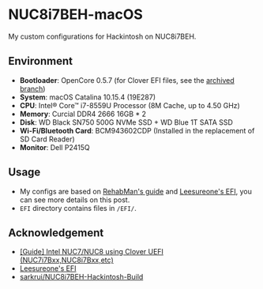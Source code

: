 # NUC8i7BEH-macOS
My custom configurations for Hackintosh on NUC8i7BEH.

## Environment

- **Bootloader**: OpenCore 0.5.7 (for Clover EFI files, see the [archived branch](https://github.com/corenel/NUC8i7BEH-macOS/tree/clover))
- **System**: macOS Catalina 10.15.4 (19E287)
- **CPU**: Intel® Core™ i7-8559U Processor (8M Cache, up to 4.50 GHz)
- **Memory**: Curcial DDR4 2666 16GB * 2
- **Disk**: WD Black SN750 500G NVMe SSD + WD Blue 1T SATA SSD
- **Wi-Fi/Bluetooth Card**: BCM943602CDP (Installed in the replacement of SD Card Reader)
- **Monitor**: Dell P2415Q

## Usage

- My configs are based on [RehabMan's guide](https://www.tonymacx86.com/threads/guide-intel-nuc7-nuc8-using-clover-uefi-nuc7i7bxx-nuc8i7bxx-etc.261711/) and [Leesureone's EFI]([https://www.tonymacx86.com/threads/guide-intel-nuc7-nuc8-using-clover-uefi-nuc7i7bxx-nuc8i7bxx-etc.261711/page-90), you can see more details on this post.
- `EFI` directory contains files in `/EFI/`.

## Acknowledgement

- [[Guide] Intel NUC7/NUC8 using Clover UEFI (NUC7i7Bxx,NUC8i7Bxx,etc)](https://www.tonymacx86.com/threads/guide-intel-nuc7-nuc8-using-clover-uefi-nuc7i7bxx-nuc8i7bxx-etc.261711/)
- [Leesureone's EFI](https://www.tonymacx86.com/threads/guide-intel-nuc7-nuc8-using-clover-uefi-nuc7i7bxx-nuc8i7bxx-etc.261711/page-90)
- [sarkrui/NUC8i7BEH-Hackintosh-Build](https://github.com/sarkrui/NUC8i7BEH-Hackintosh-Build)

